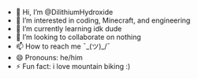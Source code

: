 - 👋 Hi, I’m @DilithiumHydroxide
- 👀 I’m interested in coding, Minecraft, and engineering
- 🌱 I’m currently learning idk dude
- 💞️ I’m looking to collaborate on nothing
- 📫 How to reach me   ¯\_(ツ)_/¯
- 😄 Pronouns: he/him
- ⚡ Fun fact: i love mountain biking :)

<!---
DilithiumHydroxide/DilithiumHydroxide is a ✨ special ✨ repository because its `README.md` (this file) appears on your GitHub profile.
You can click the Preview link to take a look at your changes.
--->
